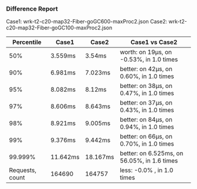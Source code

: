 ### Difference Report
Case1: wrk-t2-c20-map32-Fiber-goGC600-maxProc2.json
Case2: wrk-t2-c20-map32-Fiber-goGC100-maxProc2.json

|Percentile|Case1|Case2|Case1 vs Case2|
|---|---|---|---|
|50%|3.559ms|3.54ms|worth: on 19µs, on -0.53%, in 1.0 times |
|90%|6.981ms|7.023ms|better: on 42µs, on 0.60%, in 1.0 times |
|95%|8.082ms|8.12ms|better: on 38µs, on 0.47%, in 1.0 times |
|97%|8.606ms|8.643ms|better: on 37µs, on 0.43%, in 1.0 times |
|98%|8.921ms|9.005ms|better: on 84µs, on 0.94%, in 1.0 times |
|99%|9.376ms|9.442ms|better: on 66µs, on 0.70%, in 1.0 times |
|99.999%|11.642ms|18.167ms|better: on 6.525ms, on 56.05%, in 1.6 times |
|Requests, count|164690|164757|less: -0.0% , in 1.0 times |
